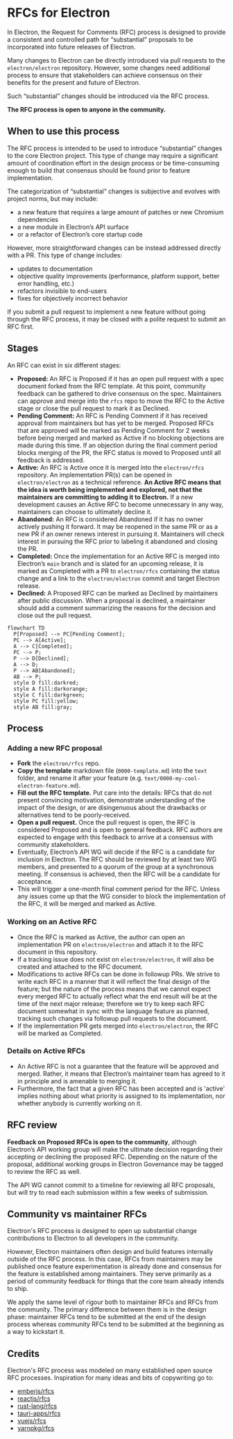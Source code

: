 # RFCs for Electron

In Electron, the Request for Comments (RFC) process is designed to provide a consistent and
controlled path for “substantial” proposals to be incorporated into future releases of Electron.

Many changes to Electron can be directly introduced via pull requests to the
`electron/electron` repository. However, some changes need additional process to ensure that
stakeholders can achieve consensus on their benefits for the present and future of Electron.

Such “substantial” changes should be introduced via the RFC process.

**The RFC process is open to anyone in the community.**

## When to use this process

The RFC process is intended to be used to introduce “substantial” changes to the core Electron
project. This type of change may require a significant amount of coordination effort in the
design process or be time-consuming enough to build that consensus should be found prior to feature
implementation.

The categorization of “substantial” changes is subjective and evolves with project norms,
but may include:

- a new feature that requires a large amount of patches or new Chromium dependencies
- a new module in Electron’s API surface
- or a refactor of Electron’s core startup code

However, more straightforward changes can be instead addressed directly with a PR. This type of
change includes:

- updates to documentation
- objective quality improvements (performance, platform support, better error handling, etc.)
- refactors invisible to end-users
- fixes for objectively incorrect behavior

If you submit a pull request to implement a new feature without going through the RFC process,
it may be closed with a polite request to submit an RFC first.

## Stages

An RFC can exist in six different stages:

- **Proposed:** An RFC is Proposed if it has an open pull request with a spec document forked from
  the RFC template. At this point, community feedback can be gathered to drive consensus on the spec.
  Maintainers can approve and merge into the `rfcs` repo to move the RFC to the Active stage or close
  the pull request to mark it as Declined.
- **Pending Comment:** An RFC is Pending Comment if it has received approval from maintainers but has
  yet to be merged. Proposed RFCs that are approved will be marked as Pending Comment for 2 weeks
  before being merged and marked as Active if no blocking objections are made during this time.
  If an objection during the final comment period blocks merging of the PR, the RFC status is moved
  to Proposed until all feedback is addressed.
- **Active:** An RFC is Active once it is merged into the `electron/rfcs` repository. An
  implementation PR(s) can be opened in `electron/electron` as a technical reference.
  **An Active RFC means that the idea is worth being implemented and explored, not that the
  maintainers are committing to adding it to Electron.** If a new development causes an Active
  RFC to become unnecessary in any way, maintainers can choose to ultimately decline it.
- **Abandoned:** An RFC is considered Abandoned if it has no owner actively pushing it forward.
  It may be reopened in the same PR or as a new PR if an owner renews interest in pursuing it.
  Maintainers will check interest in pursuing the RFC prior to labeling it abandoned and closing
  the PR.
- **Completed:** Once the implementation for an Active RFC is merged into Electron’s `main` branch
  and is slated for an upcoming release, it is marked as Completed with a PR to `electron/rfcs`
  containing the status change and a link to the `electron/electron` commit and target Electron release.
- **Declined:** A Proposed RFC can be marked as Declined by maintainers after public discussion. When
  a proposal is declined, a maintainer should add a comment summarizing the reasons for the decision
  and close out the pull request.

```mermaid
flowchart TD
  P[Proposed] --> PC[Pending Comment];
  PC --> A[Active];
  A --> C[Completed];
  PC --> P;
  P --> D[Declined];
  A --> D;
  P --> AB[Abandoned];
  AB --> P;
  style D fill:darkred;
  style A fill:darkorange;
  style C fill:darkgreen;
  style PC fill:yellow;
  style AB fill:gray;
```

## Process

### Adding a new RFC proposal

- **Fork** the `electron/rfcs` repo.
- **Copy the template** markdown file (`0000-template.md`) into the `text` folder, and rename it
  after your feature (e.g. `text/0000-my-cool-electron-feature.md`).
- **Fill out the RFC template.** Put care into the details: RFCs that do not present convincing
  motivation, demonstrate understanding of the impact of the design, or are disingenuous about the
  drawbacks or alternatives tend to be poorly-received.
- **Open a pull request.** Once the pull request is open, the RFC is considered Proposed and is
  open to general feedback. RFC authors are expected to engage with this feedback to arrive at a
  consensus with community stakeholders.
- Eventually, Electron’s API WG will decide if the RFC is a candidate for inclusion in Electron.
  The RFC should be reviewed by at least two WG members, and presented to a quorum of the group at a
  synchronous meeting. If consensus is achieved, then the RFC will be a candidate for acceptance.
- This will trigger a one-month final comment period for the RFC. Unless any issues come up that
  the WG consider to block the implementation of the RFC, it will be merged and marked as Active.

### Working on an Active RFC

- Once the RFC is marked as Active, the author can open an implementation PR on `electron/electron`
  and attach it to the RFC document in this repository.
- If a tracking issue does not exist on `electron/electron`, it will also be created and attached
  to the RFC document.
- Modifications to active RFCs can be done in followup PRs. We strive to write each RFC in a manner
  that it will reflect the final design of the feature; but the nature of the process means that we
  cannot expect every merged RFC to actually reflect what the end result will be at the time of the
  next major release; therefore we try to keep each RFC document somewhat in sync with the language
  feature as planned, tracking such changes via followup pull requests to the document.
- If the implementation PR gets merged into `electron/electron`, the RFC will be marked as Completed.

### Details on Active RFCs

- An Active RFC is not a guarantee that the feature will be approved and merged. Rather, it means that
  Electron’s maintainer team has agreed to it in principle and is amenable to merging it.
- Furthermore, the fact that a given RFC has been accepted and is 'active' implies nothing about what
  priority is assigned to its implementation, nor whether anybody is currently working on it.

## RFC review

**Feedback on Proposed RFCs is open to the community**, although Electron’s API working group will make
the ultimate decision regarding their accepting or declining the proposed RFC. Depending on the nature of the proposal,
additional working groups in Electron Governance may be tagged to review the RFC as well.

The API WG cannot commit to a timeline for reviewing all RFC proposals, but will try to read each
submission within a few weeks of submission.

## Community vs maintainer RFCs

Electron's RFC process is designed to open up substantial change contributions to Electron to all
developers in the community.

However, Electron maintainers often design and build features internally outside of the
RFC process. In this case, RFCs from maintainers may be published once feature experimentation is
already done and consensus for the feature is established among maintainers. They serve primarily as
a period of community feedback for things that the core team already intends to ship.

We apply the same level of rigour both to maintainer RFCs and RFCs from the community. The primary
difference between them is in the design phase: maintainer RFCs tend to be submitted at the end of
the design process whereas community RFCs tend to be submitted at the beginning as a way to
kickstart it.

## Credits

Electron's RFC process was modeled on many established open source RFC processes. Inspiration for many ideas
and bits of copywriting go to:

- [emberjs/rfcs](https://github.com/emberjs/rfcs)
- [reactjs/rfcs](https://github.com/reactjs/rfcs)
- [rust-lang/rfcs](https://github.com/rust-lang/rfcs)
- [tauri-apps/rfcs](https://github.com/tauri-apps/rfcs)
- [vuejs/rfcs](https://github.com/vuejs/rfcs)
- [yarnpkg/rfcs](https://github.com/yarnpkg/rfcs)
